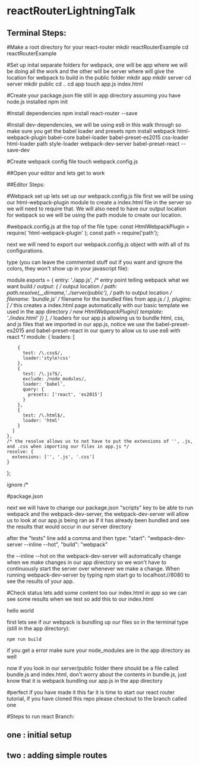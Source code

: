# reactRouterLightningTalk

## Terminal Steps:

#Make a root directory for your react-router
  mkdir reactRouterExample
  cd reactRouterExample

#Set up inital separate folders for webpack, one will be app where we will be doing all the work and the other will be server where will give the location for webpack to build in the public folder
  mkdir app
  mkdir server
  cd server
  mkdir public
  cd ..
  cd app
  touch app.js index.html

#Create your package.json file still in app directory assuming you have node.js installed
  npm init

#Install dependencies
  npm install react-router --save

#Install dev-dependencies, we will be using es6 in this walk through so make sure you get the babel loader and presets
  npm install webpack html-webpack-plugin babel-core babel-loader babel-preset-es2015 css-loader html-loader path style-loader webpack-dev-server babel-preset-react   --save-dev

#Create webpack config file
  touch webpack.config.js

##Open your editor and lets get to work

##Editor Steps:

#Webpack set up
  lets set up our webpack.config.js file first
  we will be using our html-webpack-plugin module to create a index.html file in the server so we will need to require that. We will also need to have our output location for webpack so we will be using the path module to create our location.

#webpack.config.js
  at the top of the file type:
    const HtmlWebpackPlugin = require( 'html-webpack-plugin' );
    const path = require('path');

  next we will need to export our webpack.config.js object with             with all of its configurations.

  type (you can leave the commented stuff out if you want and ignore the colors, they won't show up in your javascript file):

  module.exports = {
    entry: './app.js', /* entry point telling webpack what we want build */
    output: { /* output location */
      path: path.resolve(__dirname,'../server/public'), /* path to output location */
      filename: 'bundle.js' /* filename for the bundled files from app.js */
    },
    plugins: [ /* this creates a index.html page automatically with our basic template we used in the app directory */
          new HtmlWebpackPlugin({
            template: './index.html'
          })
    ],
    /* loaders for our app.js allowing us to bundle html, css, and js files that we imported in our app.js, notice we use the babel-preset-es2015 and babel-preset-react in our query to allow us to use es6 with react    */
    module: {
      loaders: [

        {
          test: /\.css$/,
          loader:'style!css'
        },
        {
          test: /\.js?$/,
          exclude: /node_modules/,
          loader: 'babel',
          query: {
            presets: ['react', 'es2015']
          }
        },
        {
          test: /\.html$/,
          loader: 'html'
        }
      ]
    },
    /* the resolve allows us to not have to put the extensions of '', .js, and .css when importing our files in app.js */
    resolve: {
      extensions: ['', '.js', '.css']
    }
  };

ignore /*

#package.json

  next we will have to change our package.json "scripts" key to be able to run webpack and the webpack-dev-server, the webpack-dev-server will allow us to look at our app.js being ran as if it has already been bundled and see the results that would occur in our server directory

  after the "tests" line add a comma and then type:
    "start": "webpack-dev-server --inline --hot",
    "build": "webpack"

  the --inline --hot on the webpack-dev-server will automatically change when we make changes in our app directory so we won't have to continuously start the server over whenever we make a change. When running webpack-dev-server by typing npm start go to localhost://8080 to see the results of your app.

#Check status
  lets add some content too our index.html in app so we can see some results when we test so add this to our index.html

  <!DOCTYPE html>
  <html lang="en">
    <head>
      <meta charset="utf-8">
      <title> React Router App Tutorial </title>
      <meta name="viewport" content="width=device-width, initial-scale=1.0, maximum-scale=1.0, user-scalable=no" />
    </head>
    <body>
      <div>
        hello world
      </div>
    </body>
  </html>

  first lets see if our webpack is bundling up our files so in the terminal type (still in the app directory):

    npm run build

  if you get a error make sure your node_modules are in the app directory as well

  now if you look in our server/public folder there should be a file called bundle.js and index.html, don't worry about the contents in bundle.js, just know that it is webpack bundling our app.js in the app directory

#perfect if you have made it this far it is time to start our react router tutorial, if you have cloned this repo please checkout to the branch called one

#Steps to run react Branch:

## one   : initial setup
## two   : adding simple routes
